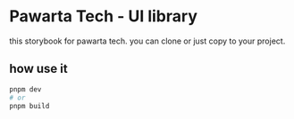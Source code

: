 # Pawarta Tech - UI library
this storybook for pawarta tech. you can clone or just copy to your project.

## how use it
```bash
pnpm dev
# or
pnpm build

```
